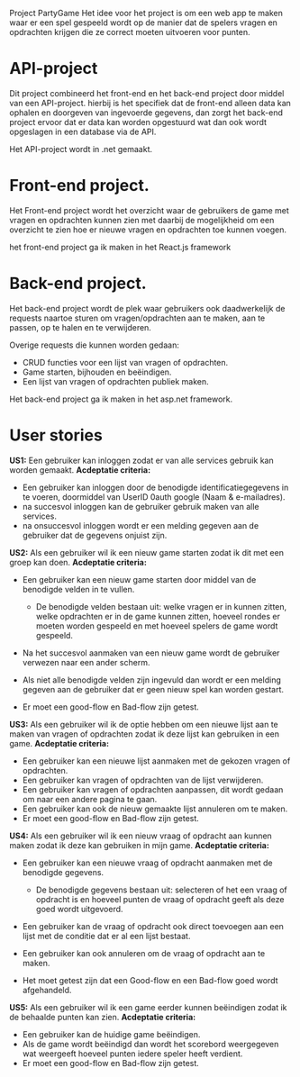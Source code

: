Project PartyGame
Het idee voor het project is om een web app te maken waar er een spel gespeeld wordt op de manier dat de spelers vragen en opdrachten krijgen die ze correct moeten uitvoeren voor punten.

# API-project
Dit project combineerd het front-end en het back-end project door middel van een API-project. hierbij is het specifiek dat de front-end alleen data kan ophalen en doorgeven van ingevoerde gegevens, dan zorgt het back-end project ervoor dat er data kan worden opgestuurd wat dan ook wordt opgeslagen in een database via de API.

Het API-project wordt in .net gemaakt.

# Front-end project.
Het Front-end project wordt het overzicht waar de gebruikers de game met vragen en opdrachten kunnen zien met daarbij de mogelijkheid om een overzicht te zien hoe er nieuwe vragen en opdrachten toe kunnen voegen.

het front-end project ga ik maken in het React.js framework
# Back-end project.
Het back-end project wordt de plek waar gebruikers ook daadwerkelijk de requests naartoe sturen om vragen/opdrachten aan te maken, aan te passen, op te halen en te verwijderen.

Overige requests die kunnen worden gedaan:
- CRUD functies voor een lijst van vragen of opdrachten.
- Game starten, bijhouden en beëindigen.
- Een lijst van vragen of opdrachten publiek maken.

Het back-end project ga ik maken in het asp.net framework.

# User stories
**US1:** Een gebruiker kan inloggen zodat er van alle services gebruik kan worden gemaakt.
**Acdeptatie criteria:**
- Een gebruiker kan inloggen door de benodigde identificatiegegevens in te voeren, doormiddel van UserID 0auth google (Naam & e-mailadres).
- na succesvol inloggen kan de gebruiker gebruik maken van alle services.
- na onsuccesvol inloggen wordt er een melding gegeven aan de gebruiker dat de gegevens onjuist zijn.

**US2:** Als een gebruiker wil ik een nieuw game starten zodat ik dit met een groep kan doen.
**Acdeptatie criteria:**
- Een gebruiker kan een nieuw game starten door middel van de benodigde velden in te vullen.

     - De benodigde velden bestaan uit: welke vragen er in kunnen zitten, welke opdrachten er in de game kunnen zitten, hoeveel rondes er moeten worden gespeeld en met hoeveel spelers de game wordt gespeeld.
- Na het succesvol aanmaken van een nieuw game wordt de gebruiker verwezen naar een ander scherm.
- Als niet alle benodigde velden zijn ingevuld dan wordt er een melding gegeven aan de gebruiker dat er geen nieuw spel kan worden gestart.
- Er moet een good-flow en Bad-flow zijn getest.

**US3:** Als een gebruiker wil ik de optie hebben om een nieuwe lijst aan te maken van vragen of opdrachten zodat ik deze lijst kan gebruiken in een game.
**Acdeptatie criteria:**
- Een gebruiker kan een nieuwe lijst aanmaken met de gekozen vragen of opdrachten.
- Een gebruiker kan vragen of opdrachten van de lijst verwijderen.
- Een gebruiker kan vragen of opdrachten aanpassen, dit wordt gedaan om naar een andere pagina te gaan.
- Een gebruiker kan ook de nieuw gemaakte lijst annuleren om te maken.
- Er moet een good-flow en Bad-flow zijn getest.

**US4:** Als een gebruiker wil ik een nieuw vraag of opdracht aan kunnen maken zodat ik deze kan gebruiken in mijn game.
**Acdeptatie criteria:**
- Een gebruiker kan een nieuwe vraag of opdracht aanmaken met de benodigde gegevens.

     - De benodigde gegevens bestaan uit: selecteren of het een vraag of opdracht is en hoeveel punten de vraag of opdracht geeft als deze goed wordt uitgevoerd.
- Een gebruiker kan de vraag of opdracht ook direct toevoegen aan een lijst met de conditie dat er al een lijst bestaat.
- Een gebruiker kan ook annuleren om de vraag of opdracht aan te maken.
- Het moet getest zijn dat een Good-flow en een Bad-flow goed wordt afgehandeld.

**US5:** Als een gebruiker wil ik een game eerder kunnen beëindigen zodat ik de behaalde punten kan zien.
**Acdeptatie criteria:**
- Een gebruiker kan de huidige game beëindigen.
- Als de game wordt beëindigd dan wordt het scorebord weergegeven wat weergeeft hoeveel punten iedere speler heeft verdient.
- Er moet een good-flow en Bad-flow zijn getest.
